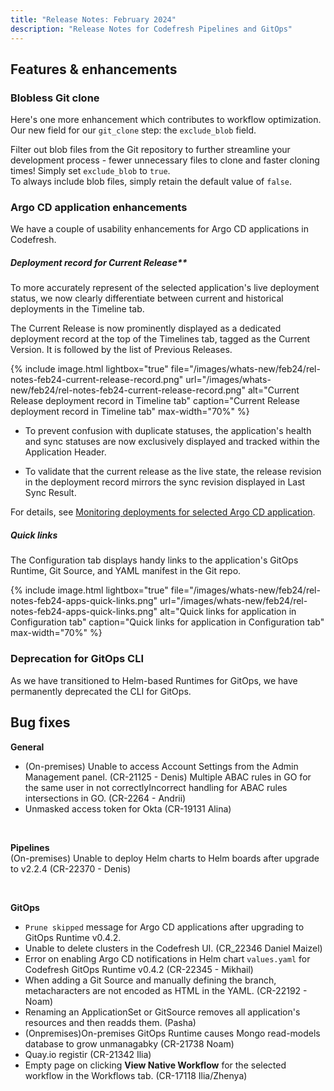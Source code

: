 ```yaml
---
title: "Release Notes: February 2024"
description: "Release Notes for Codefresh Pipelines and GitOps"
---
```


## Features & enhancements

### Blobless Git clone

Here's one more enhancement which contributes to workflow optimization. Our new field for our `git_clone` step: the `exclude_blob` field.

Filter out blob files from the Git repository to further streamline your development process - fewer unnecessary files to clone and faster cloning times!  Simply set `exclude_blob` to `true`.  
To always include blob files, simply retain the default value of `false`.


### Argo CD application enhancements

We have a couple of usability enhancements for Argo CD applications in Codefresh.  

##### Deployment record for Current Release**
To more accurately represent of the selected application's live deployment status, we now clearly differentiate between current and historical deployments in the Timeline tab.

The Current Release is now prominently displayed as a dedicated deployment record at the top of the Timelines tab, tagged as the Current Version. It is followed by the list of Previous Releases. 

{% include
image.html
lightbox="true"
file="/images/whats-new/feb24/rel-notes-feb24-current-release-record.png"
url="/images/whats-new/feb24/rel-notes-feb24-current-release-record.png"
alt="Current Release deployment record in Timeline tab"
caption="Current Release deployment record in Timeline tab"
max-width="70%"
%}

* To prevent confusion with duplicate statuses, the application's health and sync statuses are now exclusively displayed and tracked within the Application Header. 

* To validate that the current release as the live state, the release revision in the deployment record mirrors the sync revision displayed in Last Sync Result. 

For details, see [Monitoring deployments for selected Argo CD application]({{site.baseurl}}/docs/deployments/gitops/applications-dashboard/#monitoring-deployments-for-selected-argo-cd-application).

##### Quick links
The Configuration tab displays handy links to the application's GitOps Runtime, Git Source, and YAML manifest in the Git repo.

{% include
image.html
lightbox="true"
file="/images/whats-new/feb24/rel-notes-feb24-apps-quick-links.png"
url="/images/whats-new/feb24/rel-notes-feb24-apps-quick-links.png"
alt="Quick links for application in Configuration tab"
caption="Quick links for application in Configuration tab"
max-width="70%"
%}


### Deprecation for GitOps CLI

As we have transitioned to Helm-based Runtimes for GitOps, we have permanently deprecated the CLI for GitOps.


## Bug fixes

**General**  
* (On-premises) Unable to access Account Settings from the Admin Management panel. (CR-21125 - Denis)
Multiple ABAC rules in GO for the same user in not correctlyIncorrect handling for ABAC rules intersections in GO. (CR-2264 - Andrii)
* Unmasked access token for Okta (CR-19131 Alina)
<br>

**Pipelines**  
(On-premises) Unable to deploy Helm charts to Helm boards after upgrade to v2.2.4 (CR-22370 - Denis)






<br>

**GitOps**  
* `Prune skipped` message for Argo CD applications after upgrading to GitOps Runtime v0.4.2.
* Unable to delete clusters in the Codefresh UI. (CR_22346 Daniel Maizel)
* Error on enabling Argo CD notifications in Helm chart `values.yaml` for Codefresh GitOps Runtime v0.4.2 (CR-22345 - Mikhail)
* When adding a Git Source and manually defining the branch, metacharacters are not encoded as HTML in the YAML. (CR-22192 - Noam)
* Renaming an ApplicationSet or GitSource removes all application's resources and then readds them. (Pasha)
* (Onpremises)On-premises GitOps Runtime causes Mongo read-models database to grow unmanagabky (CR-21738 Noam)
* Quay.io registir (CR-21342 Ilia)
* Empty page on clicking **View Native Workflow** for the selected workflow in the Workflows tab. (CR-17118 Ilia/Zhenya)





